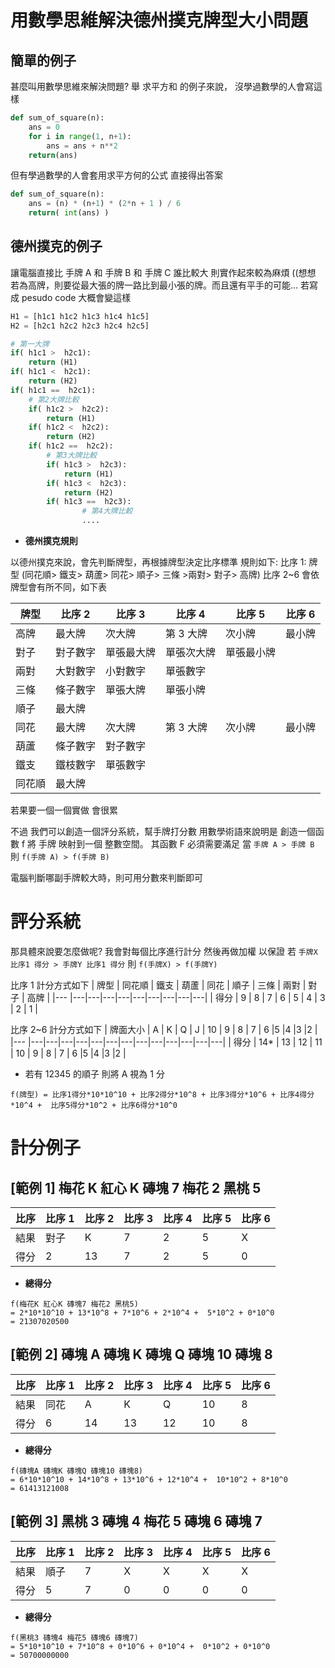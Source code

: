 # 用數學思維解決德州撲克牌型大小問題

## 簡單的例子

甚麼叫用數學思維來解決問題?
舉 求平方和 的例子來說，
沒學過數學的人會寫這樣

```python
def sum_of_square(n):
    ans = 0
    for i in range(1, n+1):
        ans = ans + n**2
    return(ans)
```

但有學過數學的人會套用求平方何的公式 直接得出答案

```python
def sum_of_square(n):
    ans = (n) * (n+1) * (2*n + 1 ) / 6
    return( int(ans) )
```

## 德州撲克的例子

讓電腦直接比 手牌 A 和 手牌 B 和 手牌 C 誰比較大
則實作起來較為麻煩
((想想 若為高牌，則要從最大張的牌一路比到最小張的牌。而且還有平手的可能…
若寫成 pesudo code 大概會變這樣

```python
H1 = [h1c1 h1c2 h1c3 h1c4 h1c5]
H2 = [h2c1 h2c2 h2c3 h2c4 h2c5]

# 第一大牌
if( h1c1 >  h2c1):
    return (H1)
if( h1c1 <  h2c1):
    return (H2)
if( h1c1 ==  h2c1):
    # 第2大牌比較
    if( h1c2 >  h2c2):
        return (H1)
    if( h1c2 <  h2c2):
        return (H2)
    if( h1c2 ==  h2c2):
        # 第3大牌比較
        if( h1c3 >  h2c3):
            return (H1)
        if( h1c3 <  h2c3):
            return (H2)
        if( h1c3 ==  h2c3):
                # 第4大牌比較
                ....
```

- **德州撲克規則**

以德州撲克來說，會先判斷牌型，再根據牌型決定比序標準
規則如下:
比序 1: 牌型 (同花順> 鐵支> 葫蘆> 同花> 順子> 三條 >兩對> 對子> 高牌)
比序 2~6 會依牌型會有所不同，如下表

| 牌型   | 比序 2   | 比序 3     | 比序 4     | 比序 5     | 比序 6 |
| ------ | -------- | ---------- | ---------- | ---------- | ------ |
| 高牌   | 最大牌   | 次大牌     | 第 3 大牌  | 次小牌     | 最小牌 |
| 對子   | 對子數字 | 單張最大牌 | 單張次大牌 | 單張最小牌 |
| 兩對   | 大對數字 | 小對數字   | 單張數字   |
| 三條   | 條子數字 | 單張大牌   | 單張小牌   |
| 順子   | 最大牌   |
| 同花   | 最大牌   | 次大牌     | 第 3 大牌  | 次小牌     | 最小牌 |
| 葫蘆   | 條子數字 | 對子數字   |
| 鐵支   | 鐵枝數字 | 單張數字   |
| 同花順 | 最大牌   |

若果要一個一個實做 會很累

不過 我們可以創造一個評分系統，幫手牌打分數 用數學術語來說明是 創造一個函數 f 將 手牌 映射到一個 整數空間。
其函數 F 必須需要滿足 當 `手牌 A > 手牌 B` 則 `f(手牌 A) > f(手牌 B)`

電腦判斷哪副手牌較大時，則可用分數來判斷即可

# 評分系統

那具體來說要怎麼做呢?
我會對每個比序進行計分 然後再做加權
以保證 若 `手牌X 比序1 得分 > 手牌Y 比序1 得分` 則 `f(手牌X) > f(手牌Y)`

比序 1 計分方式如下
| 牌型 | 同花順 | 鐵支 | 葫蘆 | 同花 | 順子 | 三條 | 兩對 | 對子 | 高牌 |
|--- |---|---|---|---|---|---|---|---|---|
| 得分 | 9 | 8 | 7 | 6 | 5 | 4 | 3 | 2 | 1 |

比序 2~6 計分方式如下
| 牌面大小 | A | K | Q | J | 10 | 9 | 8 | 7 | 6 |5 |4 |3 |2 |
|--- |---|---|---|---|---|---|---|---|---|---|---|---|---|
| 得分 | 14\* | 13 | 12 | 11 | 10 | 9 | 8 | 7 | 6 |5 |4 |3 |2 |

- 若有 12345 的順子 則將 A 視為 1 分

```shell
f(牌型) = 比序1得分*10*10^10 + 比序2得分*10^8 + 比序3得分*10^6 + 比序4得分*10^4 +  比序5得分*10^2 + 比序6得分*10^0
```

# 計分例子

## [範例 1] **梅花 K 紅心 K 磚塊 7 梅花 2 黑桃 5**

| 比序 | 比序 1 | 比序 2 | 比序 3 | 比序 4 | 比序 5 | 比序 6 |
| ---- | ------ | ------ | ------ | ------ | ------ | ------ |
| 結果 | 對子   | K      | 7      | 2      | 5      | X      |
| 得分 | 2      | 13     | 7      | 2      | 5      | 0      |

- **總得分**

```shell
f(梅花K 紅心K 磚塊7 梅花2 黑桃5)
= 2*10*10^10 + 13*10^8 + 7*10^6 + 2*10^4 +  5*10^2 + 0*10^0
= 21307020500
```

## [範例 2] **磚塊 A 磚塊 K 磚塊 Q 磚塊 10 磚塊 8**

| 比序 | 比序 1 | 比序 2 | 比序 3 | 比序 4 | 比序 5 | 比序 6 |
| ---- | ------ | ------ | ------ | ------ | ------ | ------ |
| 結果 | 同花   | A      | K      | Q      | 10     | 8      |
| 得分 | 6      | 14     | 13     | 12     | 10     | 8      |

- **總得分**

```shell
f(磚塊A 磚塊K 磚塊Q 磚塊10 磚塊8)
= 6*10*10^10 + 14*10^8 + 13*10^6 + 12*10^4 +  10*10^2 + 8*10^0
= 61413121008
```

## [範例 3] **黑桃 3 磚塊 4 梅花 5 磚塊 6 磚塊 7**

| 比序 | 比序 1 | 比序 2 | 比序 3 | 比序 4 | 比序 5 | 比序 6 |
| ---- | ------ | ------ | ------ | ------ | ------ | ------ |
| 結果 | 順子   | 7      | X      | X      | X      | X      |
| 得分 | 5      | 7      | 0      | 0      | 0      | 0      |

- **總得分**

```shell
f(黑桃3 磚塊4 梅花5 磚塊6 磚塊7)
= 5*10*10^10 + 7*10^8 + 0*10^6 + 0*10^4 +  0*10^2 + 0*10^0
= 50700000000
```
